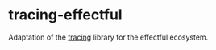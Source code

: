 # tracing-effectful

Adaptation of the [tracing](https://hackage.haskell.org/package/tracing) library for the effectful ecosystem.

